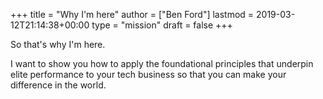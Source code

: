 +++
title = "Why I'm here"
author = ["Ben Ford"]
lastmod = 2019-03-12T21:14:38+00:00
type = "mission"
draft = false
+++

So that's why I'm here.

I want to show you how to apply the foundational principles that underpin elite
performance to your tech business so that you can make your difference in the world.
